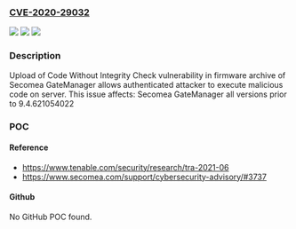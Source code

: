 ### [CVE-2020-29032](https://cve.mitre.org/cgi-bin/cvename.cgi?name=CVE-2020-29032)
![](https://img.shields.io/static/v1?label=Product&message=GateManager&color=blue)
![](https://img.shields.io/static/v1?label=Version&message=all%3C%209.4.621054022%20&color=brighgreen)
![](https://img.shields.io/static/v1?label=Vulnerability&message=CWE-494%20Download%20of%20Code%20Without%20Integrity%20Check&color=brighgreen)

### Description

Upload of Code Without Integrity Check vulnerability in firmware archive of Secomea GateManager allows authenticated attacker to execute malicious code on server. This issue affects: Secomea GateManager all versions prior to 9.4.621054022

### POC

#### Reference
- https://www.tenable.com/security/research/tra-2021-06
- https://www.secomea.com/support/cybersecurity-advisory/#3737

#### Github
No GitHub POC found.

